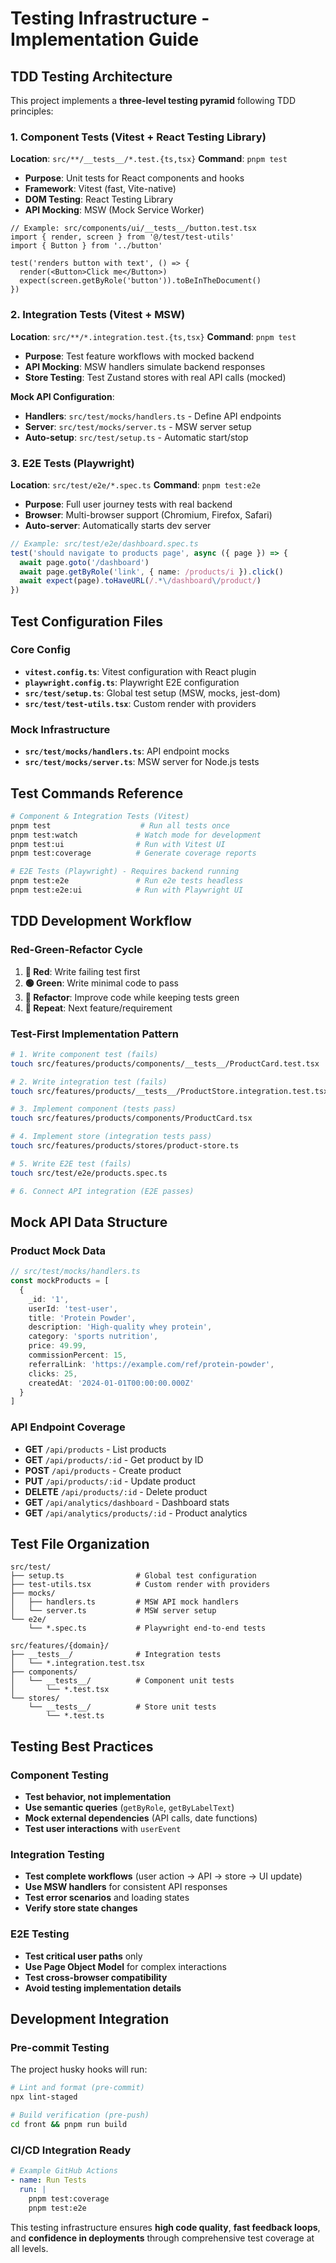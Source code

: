 # Testing Infrastructure - Implementation Guide

## TDD Testing Architecture

This project implements a **three-level testing pyramid** following TDD principles:

### 1. Component Tests (Vitest + React Testing Library)
**Location**: `src/**/__tests__/*.test.{ts,tsx}`
**Command**: `pnpm test`

- **Purpose**: Unit tests for React components and hooks
- **Framework**: Vitest (fast, Vite-native)
- **DOM Testing**: React Testing Library
- **API Mocking**: MSW (Mock Service Worker)

```tsx
// Example: src/components/ui/__tests__/button.test.tsx
import { render, screen } from '@/test/test-utils'
import { Button } from '../button'

test('renders button with text', () => {
  render(<Button>Click me</Button>)
  expect(screen.getByRole('button')).toBeInTheDocument()
})
```

### 2. Integration Tests (Vitest + MSW)
**Location**: `src/**/*.integration.test.{ts,tsx}`
**Command**: `pnpm test`

- **Purpose**: Test feature workflows with mocked backend
- **API Mocking**: MSW handlers simulate backend responses
- **Store Testing**: Test Zustand stores with real API calls (mocked)

**Mock API Configuration**:
- **Handlers**: `src/test/mocks/handlers.ts` - Define API endpoints
- **Server**: `src/test/mocks/server.ts` - MSW server setup
- **Auto-setup**: `src/test/setup.ts` - Automatic start/stop

### 3. E2E Tests (Playwright)
**Location**: `src/test/e2e/*.spec.ts`
**Command**: `pnpm test:e2e`

- **Purpose**: Full user journey tests with real backend
- **Browser**: Multi-browser support (Chromium, Firefox, Safari)
- **Auto-server**: Automatically starts dev server

```ts
// Example: src/test/e2e/dashboard.spec.ts  
test('should navigate to products page', async ({ page }) => {
  await page.goto('/dashboard')
  await page.getByRole('link', { name: /products/i }).click()
  await expect(page).toHaveURL(/.*\/dashboard\/product/)
})
```

## Test Configuration Files

### Core Config
- **`vitest.config.ts`**: Vitest configuration with React plugin
- **`playwright.config.ts`**: Playwright E2E configuration
- **`src/test/setup.ts`**: Global test setup (MSW, mocks, jest-dom)
- **`src/test/test-utils.tsx`**: Custom render with providers

### Mock Infrastructure  
- **`src/test/mocks/handlers.ts`**: API endpoint mocks
- **`src/test/mocks/server.ts`**: MSW server for Node.js tests

## Test Commands Reference

```bash
# Component & Integration Tests (Vitest)
pnpm test                    # Run all tests once
pnpm test:watch             # Watch mode for development
pnpm test:ui                # Run with Vitest UI
pnpm test:coverage          # Generate coverage reports

# E2E Tests (Playwright) - Requires backend running
pnpm test:e2e               # Run e2e tests headless
pnpm test:e2e:ui            # Run with Playwright UI
```

## TDD Development Workflow

### Red-Green-Refactor Cycle
1. **🔴 Red**: Write failing test first
2. **🟢 Green**: Write minimal code to pass
3. **🔵 Refactor**: Improve code while keeping tests green
4. **🔄 Repeat**: Next feature/requirement

### Test-First Implementation Pattern
```bash
# 1. Write component test (fails)
touch src/features/products/components/__tests__/ProductCard.test.tsx

# 2. Write integration test (fails) 
touch src/features/products/__tests__/ProductStore.integration.test.tsx

# 3. Implement component (tests pass)
touch src/features/products/components/ProductCard.tsx

# 4. Implement store (integration tests pass)
touch src/features/products/stores/product-store.ts

# 5. Write E2E test (fails)
touch src/test/e2e/products.spec.ts

# 6. Connect API integration (E2E passes)
```

## Mock API Data Structure

### Product Mock Data
```typescript
// src/test/mocks/handlers.ts
const mockProducts = [
  {
    _id: '1',
    userId: 'test-user', 
    title: 'Protein Powder',
    description: 'High-quality whey protein',
    category: 'sports nutrition',
    price: 49.99,
    commissionPercent: 15,
    referralLink: 'https://example.com/ref/protein-powder',
    clicks: 25,
    createdAt: '2024-01-01T00:00:00.000Z'
  }
]
```

### API Endpoint Coverage
- **GET** `/api/products` - List products
- **GET** `/api/products/:id` - Get product by ID  
- **POST** `/api/products` - Create product
- **PUT** `/api/products/:id` - Update product
- **DELETE** `/api/products/:id` - Delete product
- **GET** `/api/analytics/dashboard` - Dashboard stats
- **GET** `/api/analytics/products/:id` - Product analytics

## Test File Organization

```
src/test/
├── setup.ts                # Global test configuration
├── test-utils.tsx          # Custom render with providers  
├── mocks/
│   ├── handlers.ts         # MSW API mock handlers
│   └── server.ts           # MSW server setup
└── e2e/
    └── *.spec.ts           # Playwright end-to-end tests

src/features/{domain}/
├── __tests__/              # Integration tests
│   └── *.integration.test.tsx
├── components/
│   └── __tests__/          # Component unit tests  
│       └── *.test.tsx
└── stores/
    └── __tests__/          # Store unit tests
        └── *.test.ts
```

## Testing Best Practices

### Component Testing
- **Test behavior, not implementation**
- **Use semantic queries** (`getByRole`, `getByLabelText`)
- **Mock external dependencies** (API calls, date functions)
- **Test user interactions** with `userEvent`

### Integration Testing  
- **Test complete workflows** (user action → API → store → UI update)
- **Use MSW handlers** for consistent API responses
- **Test error scenarios** and loading states
- **Verify store state changes**

### E2E Testing
- **Test critical user paths** only
- **Use Page Object Model** for complex interactions
- **Test cross-browser compatibility**
- **Avoid testing implementation details**

## Development Integration

### Pre-commit Testing
The project husky hooks will run:
```bash
# Lint and format (pre-commit)
npx lint-staged

# Build verification (pre-push)  
cd front && pnpm run build
```

### CI/CD Integration Ready
```yaml
# Example GitHub Actions
- name: Run Tests
  run: |
    pnpm test:coverage
    pnpm test:e2e
```

This testing infrastructure ensures **high code quality**, **fast feedback loops**, and **confidence in deployments** through comprehensive test coverage at all levels.